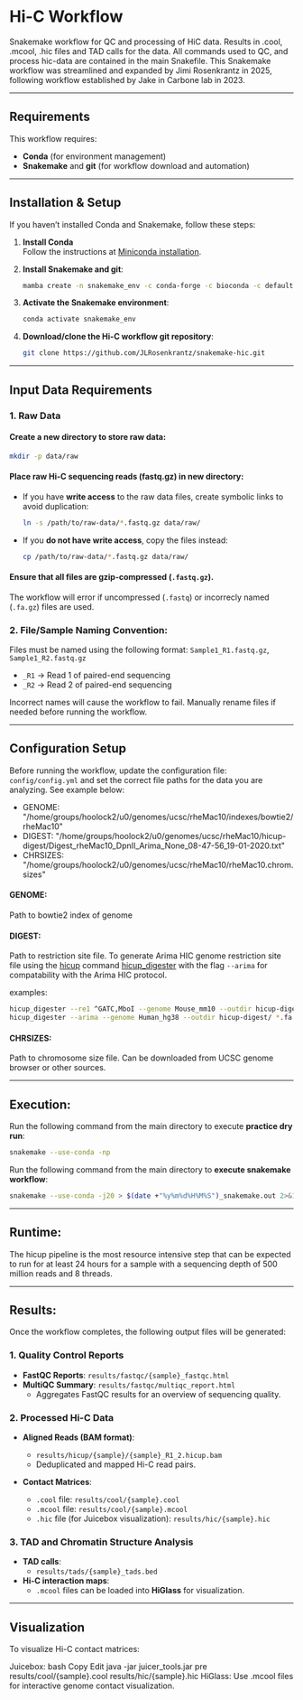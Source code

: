 # Hi-C Workflow

Snakemake workflow for QC and processing of HiC data. Results in .cool, .mcool, .hic files and TAD calls for the data. All commands used to QC, and process hic-data are contained in the main Snakefile. This Snakemake workflow was streamlined and expanded by Jimi Rosenkrantz in 2025, following workflow established by Jake in Carbone lab in 2023.

---

## Requirements

This workflow requires:
   - **Conda** (for environment management)
   - **Snakemake** and **git** (for workflow download and automation)

---

## Installation & Setup

If you haven’t installed Conda and Snakemake, follow these steps:

1. **Install Conda**  
   Follow the instructions at [Miniconda installation](https://docs.conda.io/en/latest/miniconda.html).

2. **Install Snakemake and git**:
   ```bash
   mamba create -n snakemake_env -c conda-forge -c bioconda -c defaults snakemake git
   ```
   
3. **Activate the Snakemake environment**:  
   ```bash
   conda activate snakemake_env
   ```
   
4. **Download/clone the Hi-C workflow git repository**:
   ```bash
   git clone https://github.com/JLRosenkrantz/snakemake-hic.git
   ```  

---

## Input Data Requirements

### 1. Raw Data
#### Create a new directory to store raw data:
   ```bash
   mkdir -p data/raw
   ```

#### Place raw Hi-C sequencing reads (fastq.gz) in new directory:
- If you have **write access** to the raw data files, create symbolic links to avoid duplication:
   ```bash
   ln -s /path/to/raw-data/*.fastq.gz data/raw/
   ```

- If you **do not have write access**, copy the files instead:
   ```bash
   cp /path/to/raw-data/*.fastq.gz data/raw/
   ```

#### Ensure that all files are gzip-compressed (`.fastq.gz`).
The workflow will error if uncompressed (`.fastq`) or incorrecly named (`.fa.gz`) files are used.

### 2. File/Sample Naming Convention:
Files must be named using the following format: 
`Sample1_R1.fastq.gz`, `Sample1_R2.fastq.gz`
   - `_R1` → Read 1 of paired-end sequencing
   - `_R2` → Read 2 of paired-end sequencing

Incorrect names will cause the workflow to fail. Manually rename files if needed before running the workflow.

---

## Configuration Setup
Before running the workflow, update the configuration file: `config/config.yml` and set the correct file paths for the data you are analyzing. See example below:
   - GENOME: "/home/groups/hoolock2/u0/genomes/ucsc/rheMac10/indexes/bowtie2/rheMac10"
   - DIGEST: "/home/groups/hoolock2/u0/genomes/ucsc/rheMac10/hicup-digest/Digest_rheMac10_DpnII_Arima_None_08-47-56_19-01-2020.txt"
   - CHRSIZES: "/home/groups/hoolock2/u0/genomes/ucsc/rheMac10/rheMac10.chrom.sizes"

#### GENOME:
Path to bowtie2 index of genome

#### DIGEST:
Path to restriction site file. To generate Arima HIC genome restriction site file using the [hicup](https://www.bioinformatics.babraham.ac.uk/projects/hicup/) command [hicup_digester](https://www.bioinformatics.babraham.ac.uk/projects/hicup/) with the flag `--arima` for compatability with the Arima HIC protocol.

examples:
```bash
hicup_digester --re1 ^GATC,MboI --genome Mouse_mm10 --outdir hicup-digest/ *.fa &
hicup_digester --arima --genome Human_hg38 --outdir hicup-digest/ *.fa &
```

#### CHRSIZES:
Path to chromosome size file. Can be downloaded from UCSC genome browser or other sources. 

---

## Execution:
Run the following command from the main directory to execute **practice dry run**:
```bash
snakemake --use-conda -np
```

Run the following command from the main directory to **execute snakemake workflow**:
```bash
snakemake --use-conda -j20 > $(date +"%y%m%d%H%M%S")_snakemake.out 2>&1
```

---

## Runtime:
The hicup pipeline is the most resource intensive step that can be expected to run for at least 24 hours for a sample with a sequencing depth of 500 million reads and 8 threads.

---

## Results:
Once the workflow completes, the following output files will be generated:

### 1. Quality Control Reports
- **FastQC Reports**: `results/fastqc/{sample}_fastqc.html`
- **MultiQC Summary**: `results/fastqc/multiqc_report.html`
   - Aggregates FastQC results for an overview of sequencing quality.

### 2. Processed Hi-C Data
- **Aligned Reads (BAM format)**:
   - `results/hicup/{sample}/{sample}_R1_2.hicup.bam`
   - Deduplicated and mapped Hi-C read pairs.

- **Contact Matrices**:
   - `.cool` file: `results/cool/{sample}.cool`
   - `.mcool` file: `results/cool/{sample}.mcool`
   - `.hic` file (for Juicebox visualization): `results/hic/{sample}.hic`

### 3. TAD and Chromatin Structure Analysis
- **TAD calls**:
   - `results/tads/{sample}_tads.bed`
- **Hi-C interaction maps**:
   - `.mcool` files can be loaded into **HiGlass** for visualization.

---

## Visualization
To visualize Hi-C contact matrices:

Juicebox:
bash
Copy
Edit
java -jar juicer_tools.jar pre results/cool/{sample}.cool results/hic/{sample}.hic
HiGlass:
Use .mcool files for interactive genome contact visualization.









